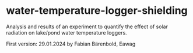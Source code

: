 # water-temperature-logger-shielding
Analysis and results of an experiment to quantify the effect of solar radiation on lake/pond water temperature loggers.

First version: 29.01.2024 by Fabian Bärenbold, Eawag